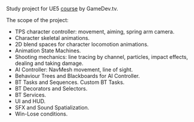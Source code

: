 Study project for UE5 [course](https://www.udemy.com/course/unrealcourse/) by GameDev.tv.

The scope of the project:
- TPS character controller: movement, aiming, spring arm camera.
- Character skeletal animations.
- 2D blend spaces for character locomotion animations.
- Animation State Machines.
- Shooting mechanics: line tracing by channel, particles, impact effects, dealing and taking damage.
- AI Controller: NavMesh movement, line of sight.
- Behaviour Trees and Blackboards for AI Controller.
- BT Tasks and Sequences. Custom BT Tasks.
- BT Decorators and Selectors.
- BT Services.
- UI and HUD.
- SFX and Sound Spatialization.
- Win-Lose conditions.
